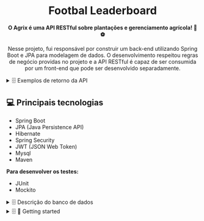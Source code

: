 <h1 align="center" style="font-weight: bold;">Footbal Leaderboard</h1>

<p align="center">
    <b>O Agrix é uma API RESTful sobre plantações e gerenciamento agrícola! 🌾⚽️</b>
</p>
<p align="center">
    Nesse projeto, fui responsável por construir um back-end utilizando Spring Boot e JPA para modelagem de dados. O desenvolvimento respeitou regras de negócio providas no projeto e a API RESTful é capaz de ser consumida por um front-end que pode ser desenvolvido separadamente.
</p>

<details>
  <summary>🗄️ Exemplos de retorno da API</summary><br>
</details>

<h2 id="technologies">💻 Principais tecnologias</h2>

- Spring Boot
- JPA (Java Persistence API)
- Hibernate
- Spring Security
- JWT (JSON Web Token)
- Mysql
- Maven

 <b> Para desenvolver os testes: </b>
 
- JUnit
- Mockito

<details>
  <summary>🗄️ Descrição do banco de dados</summary><br>
![agrix-tabelas-fase-c](images/agrix-tabelas-fase-c.png)

  Nesse modelo, temos as seguintes tabelas:
- `farm`: representa uma fazenda
- `crop`: representa uma plantação, e está em relacionamento `n:1` ("muitos para um") com a tabela `farm`
- `fertilizer`: esta nova tabela representa um fertilizante, e está em um relacionamento `n:n` ("muitos para muitos") com a tabela `crop`. Esse relacionamento é realizado através da tabela `crop_fertilizer`.
</details>

<details>
  <summary>🗄️ 🚀 Getting started</summary><br>
<h3>Cloning</h3>

Após usar o comando acessar a pasta do projeto para fazer os próximos passos

```bash
git clone your-project-url-in-github
```

<h3>Instalação</h3>

- Para instalar as dependências do projeto, execute:

```bash
mvn clean install
```

- Para instalar as dependências do projeto, execute:

```bash
mvn spring-boot:run
```

- (EM DESENVOLVIMENTO)Utilizando o comando para executar os containers docker através do docker compose

```bash
npm run compose:up
```
  
- Para acessar o back-end basta acessar a url http://localhost:8080/
</details>


